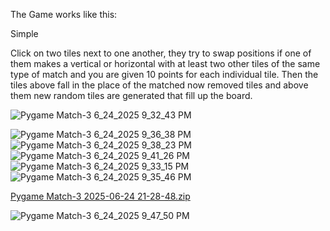 The Game works like this:  

Simple 

Click on two tiles next to one another, they try to swap positions if one of them makes a vertical or horizontal with at least two other tiles of the same type of match and you are given 10 points for each individual tile. Then the tiles above fall in the place of the matched now removed tiles and above them new random tiles are generated that fill up the board. 


![Pygame Match-3 6_24_2025 9_32_43 PM](https://github.com/user-attachments/assets/a4c68b77-abf3-4fa9-8ab3-83aeb5eab904)


![Pygame Match-3 6_24_2025 9_36_38 PM](https://github.com/user-attachments/assets/ec0b76d4-224c-4eaa-8db5-81833873edb0)
![Pygame Match-3 6_24_2025 9_38_23 PM](https://github.com/user-attachments/assets/4ec74911-47ce-4cbb-a286-5c7b32e95d21)
![Pygame Match-3 6_24_2025 9_41_26 PM](https://github.com/user-attachments/assets/b360f73e-75ff-47fb-8158-22d6d403f135)
![Pygame Match-3 6_24_2025 9_33_15 PM](https://github.com/user-attachments/assets/5e4c60a0-8343-465a-af8a-e09a57d6373e)
![Pygame Match-3 6_24_2025 9_35_46 PM](https://github.com/user-attachments/assets/af6e218b-6d8c-4652-9a7a-6b7a0a31695a)

[Pygame Match-3 2025-06-24 21-28-48.zip](https://github.com/user-attachments/files/20890636/Pygame.Match-3.2025-06-24.21-28-48.zip)

![Pygame Match-3 6_24_2025 9_47_50 PM](https://github.com/user-attachments/assets/6d6f31a4-f92a-42d7-b8c3-e9b92eb20a2a)
